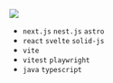 <a href="https://medium.com/@gyuc219"><img src="https://img.shields.io/badge/Medium-12100E?style=for-the-badge&logo=medium&logoColor=white"/></a>

- `next.js` `nest.js` `astro`
- `react` `svelte` `solid-js`
- `vite`
- `vitest` `playwright`
- `java` `typescript`
